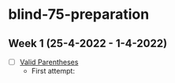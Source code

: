 # blind-75-preparation

## Week 1 (25-4-2022 - 1-4-2022)

- [ ] [Valid Parentheses](https://leetcode.com/problems/valid-parentheses/)
  - First attempt: 
